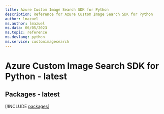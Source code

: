 ```yaml
---
title: Azure Custom Image Search SDK for Python
description: Reference for Azure Custom Image Search SDK for Python
author: lmazuel
ms.author: lmazuel
ms.data: 06/05/2023
ms.topic: reference
ms.devlang: python
ms.service: customimagesearch
---
```

# Azure Custom Image Search SDK for Python - latest
## Packages - latest
[!INCLUDE [packages](custom-image-search-index.md)]